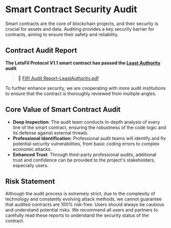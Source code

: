 # Smart Contract Security Audit

Smart contracts are the core of blockchain projects, and their security is crucial for assets and data. Auditing provides a key security barrier for contracts, aiming to ensure their safety and reliability.

## Contract Audit Report
**The LetsFil Protocol V1.1 smart contract has passed the [Least Authority](https://leastauthority.com/) audit**
> 🔗 [Filfi Audit Report-LeastAuthority.pdf](/files/Filfi-Audit-Report-LeastAuthority.pdf)

To further enhance security, we are cooperating with more audit institutions to ensure that the contract is thoroughly reviewed from multiple angles.

## Core Value of Smart Contract Audit

- **Deep Inspection**: The audit team conducts in-depth analysis of every line of the smart contract, ensuring the robustness of the code logic and its defense against external threats.
- **Professional Identification**: Professional audit teams will identify and fix potential security vulnerabilities, from basic coding errors to complex economic attacks.
- **Enhanced Trust**: Through third-party professional audits, additional trust and confidence can be provided to the project's stakeholders, especially users.

## Risk Statement

Although the audit process is extremely strict, due to the complexity of technology and constantly evolving attack methods, we cannot guarantee that audited contracts are 100% risk-free. Users should always be cautious and understand potential risks.
We recommend all users and partners to carefully read these reports to understand the security status of the contract.